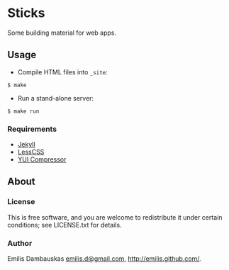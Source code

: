 # Sticks

Some building material for web apps.

## Usage

- Compile HTML files into `_site`:

```
$ make
```

- Run a stand-alone server:

```
$ make run
```

### Requirements

- [Jekyll](http://jekyllrb.com/)
- [LessCSS](http://lesscss.org/)
- [YUI Compressor](http://developer.yahoo.com/yui/compressor/)

## About

### License

This is free software, and you are welcome to redistribute it under certain conditions; see LICENSE.txt for details.

### Author

Emilis Dambauskas <emilis.d@gmail.com>, <http://emilis.github.com/>.
